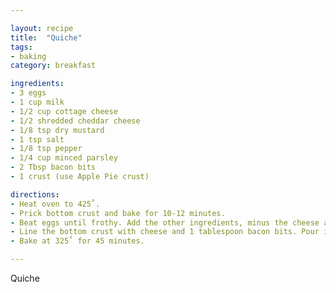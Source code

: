 ```yaml
---

layout: recipe
title:  "Quiche"
tags: 
- baking
category: breakfast

ingredients:
- 3 eggs
- 1 cup milk
- 1/2 cup cottage cheese
- 1/2 shredded cheddar cheese
- 1/8 tsp dry mustard
- 1 tsp salt
- 1/8 tsp pepper
- 1/4 cup minced parsley
- 2 Tbsp bacon bits
- 1 crust (use Apple Pie crust)

directions:
- Heat oven to 425˚. 
- Prick bottom crust and bake for 10-12 minutes. 
- Beat eggs until frothy. Add the other ingredients, minus the cheese and bacon, and whip until creamy. 
- Line the bottom crust with cheese and 1 tablespoon bacon bits. Pour in egg mixture and sprinkle remaining bacon bits. 
- Bake at 325˚ for 45 minutes.

---
```


Quiche